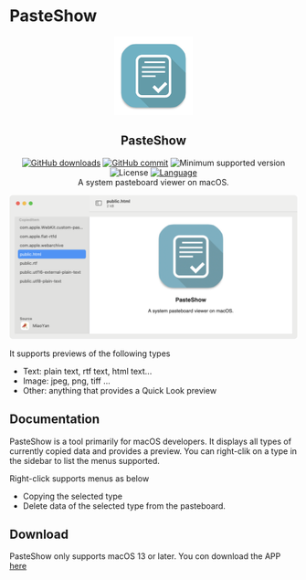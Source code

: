 # PasteShow

<p align="center">
    <div align="center"><img src=https://raw.githubusercontent.com/ConradSun/PasteShow/main/Docs/icon.png width=138  /></div>
    <h2 align="center">PasteShow</h2>
    <div align="center">
      <a href="https://github.com/ConradSun/PasteShow/releases" target="_blank">
        <img alt="GitHub downloads" src="https://img.shields.io/github/downloads/ConradSun/PasteShow/total.svg?style=flat-square"></a>
      <a href="https://github.com/ConradSun/PasteShow/commits" target="_blank">
        <img alt="GitHub commit" src="https://img.shields.io/github/commit-activity/m/ConradSun/PasteShow?style=flat-square"></a>
      <img alt="Minimum supported version" src="https://img.shields.io/badge/macOS-13.0%2B-orange?style=flat-square">
      <img alt="License" src="https://img.shields.io/badge/license-GPL--3.0-green">
      <a href="https://www.swift.org" target="_blank">
        <img alt="Language" src="https://img.shields.io/badge/Language-swift-red.svg"></a>
    </div>
    <div align="center">A system pasteboard viewer on macOS.</div>
</p>

<p align="center"><img src="https://raw.githubusercontent.com/ConradSun/PasteShow/main/Docs/PasteShow.png"></p>

It supports previews of the following types

- Text: plain text, rtf text, html text...
- Image: jpeg, png, tiff ...
- Other: anything that provides a Quick Look preview

## Documentation

PasteShow is a tool primarily for macOS developers. It displays all types of currently copied data and provides a preview. You can right-clik on a type in the sidebar to list the menus supported.

Right-click supports menus as below

- Copying the selected type
- Delete data of the selected type from the pasteboard.

## Download

PasteShow only supports macOS 13 or later. You con download the APP [here](https://github.com/ConradSun/PasteShow/releases)